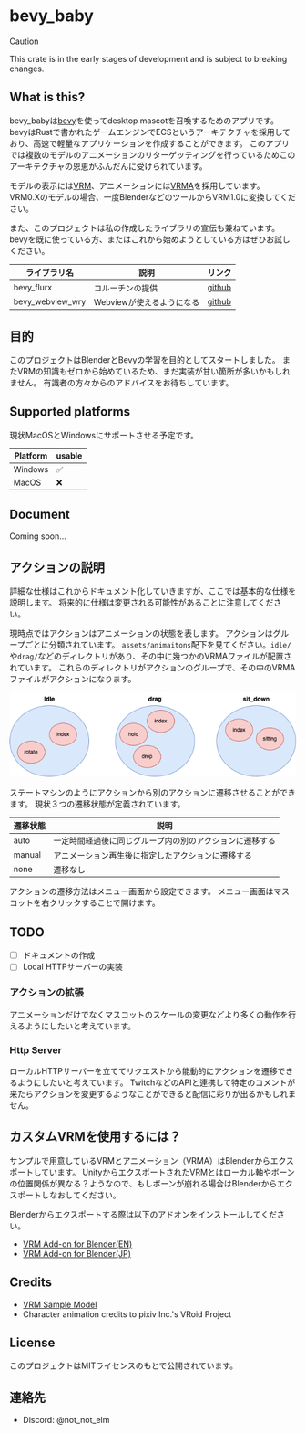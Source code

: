 # bevy_baby

> [!CAUTION]
> This crate is in the early stages of development and is subject to breaking changes.

## What is this?

bevy_babyは[bevy](https://github.com/bevyengine/bevy)を使ってdesktop mascotを召喚するためのアプリです。
bevyはRustで書かれたゲームエンジンでECSというアーキテクチャを採用しており、高速で軽量なアプリケーションを作成することができます。
このアプリでは複数のモデルのアニメーションのリターゲッティングを行っているためこのアーキテクチャの恩恵がふんだんに受けられています。

モデルの表示には[VRM](https://vrm.dev/en/vrm1/)、アニメーションには[VRMA](https://vrm.dev/en/vrma/)を採用しています。
VRM0.Xのモデルの場合、一度BlenderなどのツールからVRM1.0に変換してください。

また、このプロジェクトは私の作成したライブラリの宣伝も兼ねています。
bevyを既に使っている方、またはこれから始めようとしている方はぜひお試しください。

| ライブラリ名           | 説明               | リンク                                                        |
|------------------|------------------|------------------------------------------------------------|
| bevy_flurx       | コルーチンの提供         | [github](https://github.com/not-elm/bevy_flurx)            | 
| bevy_webview_wry | Webviewが使えるようになる | [github](https://github.com/not-elm/bevy_webview_projects) |

## 目的

このプロジェクトはBlenderとBevyの学習を目的としてスタートしました。
またVRMの知識もゼロから始めているため、まだ実装が甘い箇所が多いかもしれません。
有識者の方々からのアドバイスをお待ちしています。

## Supported platforms

現状MacOSとWindowsにサポートさせる予定です。

| Platform | usable |
|----------|--------|
| Windows  | ✅      |
| MacOS    | ❌      |  

## Document

Coming soon...

## アクションの説明

詳細な仕様はこれからドキュメント化していきますが、ここでは基本的な仕様を説明します。
将来的に仕様は変更される可能性があることに注意してください。

現時点ではアクションはアニメーションの状態を表します。
アクションはグループごとに分類されています。
`assets/animaitons`配下を見てください。`idle/`や`drag/`などのディレクトリがあり、その中に幾つかのVRMAファイルが配置されています。
これらのディレクトリがアクションのグループで、その中のVRMAファイルがアクションになります。

![action_group](./docs/action_group.drawio.png)

ステートマシンのようにアクションから別のアクションに遷移させることができます。
現状３つの遷移状態が定義されています。

| 遷移状態   | 説明                           |
|--------|------------------------------|
| auto   | 一定時間経過後に同じグループ内の別のアクションに遷移する |
| manual | アニメーション再生後に指定したアクションに遷移する    |
| none   | 遷移なし                         |

アクションの遷移方法はメニュー画面から設定できます。
メニュー画面はマスコットを右クリックすることで開けます。

## TODO

- [ ] ドキュメントの作成
- [ ] Local HTTPサーバーの実装

### アクションの拡張

アニメーションだけでなくマスコットのスケールの変更などより多くの動作を行えるようにしたいと考えています。

### Http Server

ローカルHTTPサーバーを立ててリクエストから能動的にアクションを遷移できるようにしたいと考えています。
TwitchなどのAPIと連携して特定のコメントが来たらアクションを変更するようなことができると配信に彩りが出るかもしれません。

## カスタムVRMを使用するには？

サンプルで用意しているVRMとアニメーション（VRMA）はBlenderからエクスポートしています。
UnityからエクスポートされたVRMとはローカル軸やボーンの位置関係が異なる？ようなので、もしボーンが崩れる場合はBlenderからエクスポートしなおしてください。

Blenderからエクスポートする際は以下のアドオンをインストールしてください。

- [VRM Add-on for Blender(EN)](https://vrm-addon-for-blender.info/en/)
- [VRM Add-on for Blender(JP)](https://vrm-addon-for-blender.info/jp/)

## Credits

- [VRM Sample Model](https://vroid.pixiv.help/hc/ja/articles/4402394424089-AvatarSample-A-Z)
- Character animation credits to pixiv Inc.'s VRoid Project

## License

このプロジェクトはMITライセンスのもとで公開されています。

## 連絡先

- Discord: @not_not_elm

